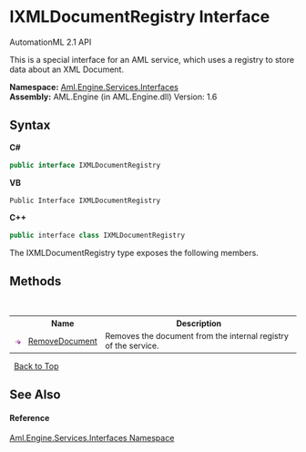 # IXMLDocumentRegistry Interface
AutomationML 2.1 API 

This is a special interface for an AML service, which uses a registry to store data about an XML Document.

**Namespace:**&nbsp;<a href="N_Aml_Engine_Services_Interfaces">Aml.Engine.Services.Interfaces</a><br />**Assembly:**&nbsp;AML.Engine (in AML.Engine.dll) Version: 1.6

## Syntax

**C#**<br />
``` C#
public interface IXMLDocumentRegistry
```

**VB**<br />
``` VB
Public Interface IXMLDocumentRegistry
```

**C++**<br />
``` C++
public interface class IXMLDocumentRegistry
```

The IXMLDocumentRegistry type exposes the following members.


## Methods
&nbsp;<table><tr><th></th><th>Name</th><th>Description</th></tr><tr><td>![Public method](media/pubmethod.gif "Public method")</td><td><a href="M_Aml_Engine_Services_Interfaces_IXMLDocumentRegistry_RemoveDocument">RemoveDocument</a></td><td>
Removes the document from the internal registry of the service.</td></tr></table>&nbsp;
<a href="#ixmldocumentregistry-interface">Back to Top</a>

## See Also


#### Reference
<a href="N_Aml_Engine_Services_Interfaces">Aml.Engine.Services.Interfaces Namespace</a><br />